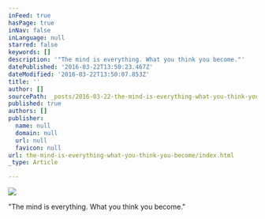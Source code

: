 ```yaml
---
inFeed: true
hasPage: true
inNav: false
inLanguage: null
starred: false
keywords: []
description: '"The mind is everything. What you think you become."'
datePublished: '2016-03-22T13:50:23.467Z'
dateModified: '2016-03-22T13:50:07.853Z'
title: ''
author: []
sourcePath: _posts/2016-03-22-the-mind-is-everything-what-you-think-you-become.md
published: true
authors: []
publisher:
  name: null
  domain: null
  url: null
  favicon: null
url: the-mind-is-everything-what-you-think-you-become/index.html
_type: Article

---
```

![](https://the-grid-user-content.s3-us-west-2.amazonaws.com/98e5dc83-c9ff-4c51-8bbc-19dd21ba0d1b.jpg)

"The mind is everything. What you think you become."